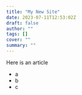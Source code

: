```yaml
---
title: "My New Site"
date: 2023-07-11T12:53:02Z
draft: false
author: ""
tags: []
cover: ""
summary: ""
---
```


Here is an article

- a
- b
- c
